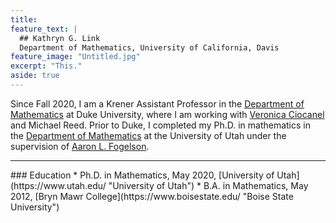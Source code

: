 ```yaml
---
title: 
feature_text: |
  ## Kathryn G. Link
  Department of Mathematics, University of California, Davis
feature_image: "Untitled.jpg"
excerpt: "This."
aside: true
---
```


Since Fall 2020, I am a Krener Assistant Professor in the [Department of Mathematics](https://math.duke.edu/ "Department of Mathematics") at Duke University, where I am working with [Veronica Ciocanel](https://services.math.duke.edu/~ciocanel/ "Veronica Ciocanel") and Michael Reed. Prior to Duke, I completed my Ph.D. in mathematics in the [Department of Mathematics](https://math.utah.edu "Department of Mathematics") at the University of Utah under the supervision of [Aaron L. Fogelson](https://math.utah.edu/~fogelson "Aaron L. Fogelson" ). 
<hr/>
### Education
* Ph.D. in Mathematics, May 2020, [University of Utah](https://www.utah.edu/ "University of Utah")
* B.A. in Mathematics, May 2012, [Bryn Mawr College](https://www.boisestate.edu/ "Boise State University")

